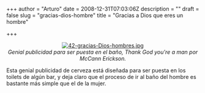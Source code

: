 +++
author = "Arturo"
date = 2008-12-31T07:03:06Z
description = ""
draft = false
slug = "gracias-dios-hombre"
title = "Gracias a Dios que eres un hombre"

+++

<p align="center"><a href="http://geek.cl/wp-content/uploads/2008/12/goldstar_beer_flow_chart_1?size=_original"><img src="http://geeksan.com/wp-content/uploads/import/42-gracias-Dios-hombres.jpg" alt="42-gracias-Dios-hombres.jpg" /></a><br /><cite>Genial publicidad para ser puesta en el baño, <em>Thank God you're a man</em> por McCann Erickson.</cite></p>

<p>Esta genial publicidad de cerveza está diseñada para ser puesta en los toilets de algún bar, y deja claro que el proceso de ir al baño del hombre es bastante más simple que el de la mujer.</p>